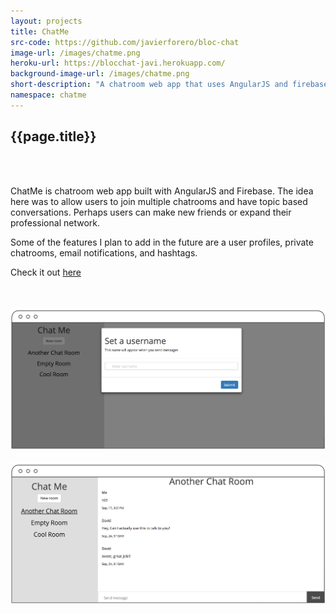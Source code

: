 ```yaml
---
layout: projects
title: ChatMe
src-code: https://github.com/javierforero/bloc-chat
image-url: /images/chatme.png
heroku-url: https://blocchat-javi.herokuapp.com/
background-image-url: /images/chatme.png
short-description: "A chatroom web app that uses AngularJS and firebase."
namespace: chatme
---
```


<div class="project__left">
  <div class="project__left__text">
    <h2 class="project__title">{{page.title}}</h2>
    <br>
    <br>
    <p>ChatMe is chatroom web app built with AngularJS and Firebase. The idea here was to allow users to join multiple chatrooms and have topic based conversations. Perhaps users can make new friends or expand their professional network.</p>
    <p>Some of the features I plan to add in the future are a user profiles, private chatrooms, email notifications, and hashtags.</p>
    <p>Check it out <a href="https://blocchat-javi.herokuapp.com/" target="_blank">here</a></p>
    <br>
    <br>
  </div>
  <div class="project__imgs">
    <img src="/images/chat_1.png" />
    <br>
    <br>
    <img src="/images/chat_2.png" />
  </div>
</div>
